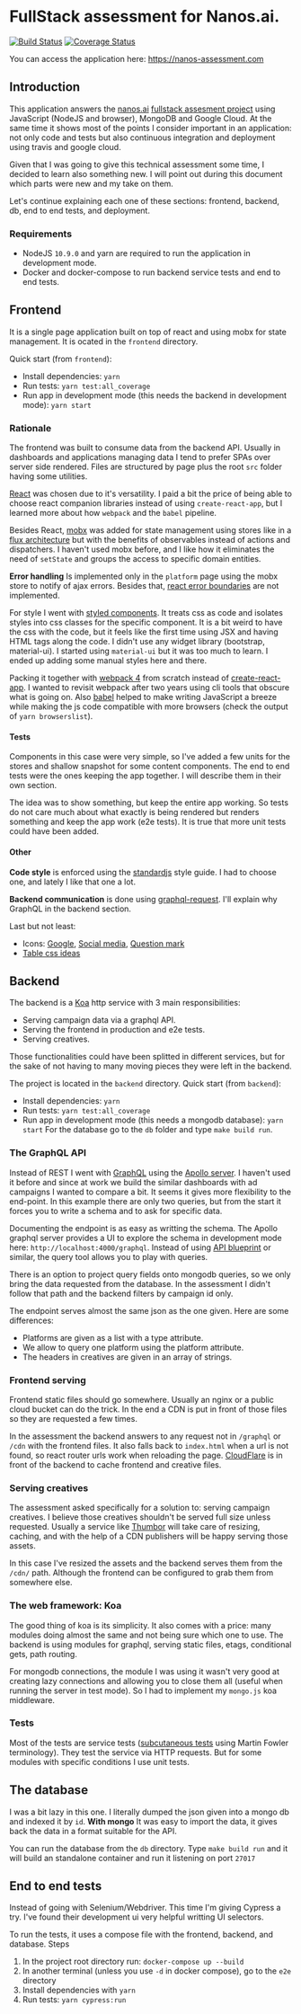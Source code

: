 # FullStack assessment for Nanos.ai.
[![Build Status](https://travis-ci.org/graffic/nanocorp.svg?branch=master)](https://travis-ci.org/graffic/nanocorp) [![Coverage Status](https://coveralls.io/repos/github/graffic/nanocorp/badge.svg?branch=master)](https://coveralls.io/github/graffic/nanocorp?branch=master)

You can access the application here: https://nanos-assessment.com


## Introduction

This application answers the [nanos.ai](http://nanos.ai) [fullstack assesment project](https://github.com/nanosapp/fullstack-dev-assesment) using JavaScript (NodeJS and browser), MongoDB and Google Cloud. At the same time it shows most of the points I consider important in an application: not only code and tests but also continuous integration and deployment using travis and google cloud.

Given that I was going to give this technical assessment some time, I decided to learn also something new. I will point out during this document which parts were new and my take on them.

Let's continue explaining each one of these sections: frontend, backend, db, end to end tests, and deployment. 

### Requirements

* NodeJS `10.9.0` and yarn are required to run the application in development mode.
* Docker and docker-compose to run backend service tests and end to end tests.

## Frontend

It is a single page application built on top of react and using mobx for state management. It is ocated in the `frontend` directory. 

Quick start (from `frontend`):

* Install dependencies: `yarn`
* Run tests: `yarn test:all_coverage`
* Run app in development mode (this needs the backend in development mode): `yarn start`

### Rationale

The frontend was built to consume data from the backend API. Usually in dashboards and applications managing data I tend to prefer SPAs over server side rendered. Files are structured by page plus the root `src` folder having some utilities.

[React](https://reactjs.org) was chosen due to it's versatility. I paid a bit the price of being able to choose react companion libraries instead of using `create-react-app`, but I learned more about how `webpack` and the `babel` pipeline.

Besides React, [mobx](https://mobx.js.org) was added for state management using stores like in a [flux architecture](https://facebook.github.io/flux/) but with the benefits of observables instead of actions and dispatchers. I haven't used mobx before, and I like how it eliminates the need of `setState` and groups the access to specific domain entities.

**Error handling** Is implemented only in the `platform` page using the mobx store to notify of ajax errors. Besides that, [react error boundaries](https://reactjs.org/docs/error-boundaries.html) are not implemented.

For style I went with [styled components](https://www.styled-components.com). It treats css as code and isolates styles into css classes for the specific component. It is a bit weird to have the css with the code, but it feels like the first time using JSX and having HTML tags along the code. I didn't use any widget library (bootstrap, material-ui). I started using `material-ui` but it was too much to learn. I ended up adding some manual styles here and there.

Packing it together with [webpack 4](https://webpack.js.org) from scratch instead of [create-react-app](https://github.com/facebook/create-react-app). I wanted to revisit webpack after two years using cli tools that obscure what is going on. Also [babel](https://babeljs.io) helped to make writing JavaScript a breeze while making the js code compatible with more browsers (check the output of `yarn browserslist`).

#### Tests

Components in this case were very simple, so I've added a few units for the stores and shallow snapshot for some content components. The end to end tests were the ones keeping the app together. I will describe them in their own section.

The idea was to show something, but keep the entire app working. So tests do not care much about what exactly is being rendered but renders something and keep the app work (e2e tests). It is true that more unit tests could have been added.

#### Other

**Code style** is enforced using the [standardjs](https://standardjs.com) style guide. I had to choose one, and lately I like that one a lot.

**Backend communication** is done using [graphql-request](https://github.com/prisma/graphql-request). I'll explain why GraphQL in the backend section.

Last but not least:

* Icons: [Google](https://www.flaticon.com/free-icon/search_281764), [Social media](https://www.flaticon.com/packs/social-media-2), [Question mark](https://www.flaticon.com/free-icon/question-mark-button_69464#term=unknown&page=1&position=3)
* [Table css ideas](https://colorlib.com/wp/css3-table-templates/)

## Backend

The backend is a [Koa](https://koajs.com) http service with 3 main responsibilities:

* Serving campaign data via a graphql API.
* Serving the frontend in production and e2e tests.
* Serving creatives.

Those functionalities could have been splitted in different services, but for the sake of not having to many moving pieces they were left in the backend.

The project is located in the `backend` directory.  Quick start (from `backend`):

* Install dependencies: `yarn`
* Run tests: `yarn test:all_coverage`
* Run app in development mode (this needs a mongodb database): `yarn start` For the database go to the `db` folder and type `make build run`.

### The GraphQL API

Instead of REST I went with [GraphQL](http://graphql.github.io) using the [Apollo server](https://www.apollographql.com). I haven't used it before and since at work we build the similar dashboards with ad campaigns I wanted to compare a bit. It seems it gives more flexibility to the end-point. In this example there are only two queries, but from the start it forces you to write a schema and to ask for specific data.

Documenting the endpoint is as easy as writting the schema. The Apollo graphql server provides a UI to explore the schema in development mode here: `http://localhost:4000/graphql`. Instead of using  [API blueprint](https://apiblueprint.org) or similar, the query tool allows you to play with queries.

There is an option to project query fields onto mongodb queries, so we only bring the data requested from the database. In the assessment I didn't follow that path and the backend filters by campaign id only.

The endpoint serves almost the same json as the one given. Here are some differences:

* Platforms are given as a list with a type attribute.
* We allow to query one platform using the platform attribute.
* The headers in creatives are given in an array of strings.

### Frontend serving

Frontend static files should go somewhere. Usually an nginx or a public cloud bucket can do the trick. In the end a CDN is put in front of those files so they are requested a few times.

In the assessment the backend answers to any request not in `/graphql` or `/cdn` with the frontend files. It also falls back to `index.html` when a url is not found, so react router urls work when reloading the page. [CloudFlare](https://www.cloudflare.com) is in front of the backend to cache frontend and creative files.

### Serving creatives

The assessment asked specifically for a solution to: serving campaign creatives. I believe those creatives shouldn't be served full size unless requested. Usually a service like [Thumbor](http://thumbor.org) will take care of resizing, caching, and with the help of a CDN publishers will be happy serving those assets.

In this case I've resized the assets and the backend serves them from the `/cdn/` path. Although the frontend can be configured to grab them from somewhere else.

### The web framework: Koa

The good thing of koa is its simplicity. It also comes with a price: many modules doing almost the same and not being sure which one to use. The backend is using modules for graphql, serving static files, etags, conditional gets, path routing.

For mongodb connections, the module I was using it wasn't very good at creating lazy connections and allowing you to close them all (useful when running the server in test mode). So I had to implement my `mongo.js` koa middleware.

### Tests

Most of the tests are service tests ([subcutaneous tests](https://martinfowler.com/bliki/SubcutaneousTest.html) using Martin Fowler terminology). They test the service via HTTP requests. But for some modules with specific conditions I use unit tests.

## The database

I was a bit lazy in this one. I literally dumped the json given into a mongo db and indexed it by `id`. **With mongo** It was easy to import the data, it gives back the data in a format suitable for the API.

You can run the database from the `db` directory. Type `make build run` and it will build an standalone container and run it listening on port `27017`

## End to end tests

Instead of going with Selenium/Webdriver. This time I'm giving Cypress a try. I've found their development ui very helpful writting UI selectors. 

To run the tests, it uses a compose file with the frontend, backend, and database. Steps
1. In the project root directory run: `docker-compose up --build`
2. In another terminal (unless you use `-d` in docker compose), go to the `e2e` directory
3. Install dependencies with `yarn`
4. Run tests: `yarn cypress:run`


